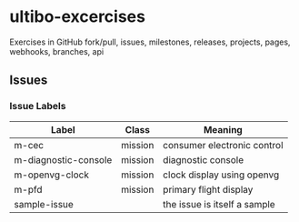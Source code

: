 # ultibo-excercises

Exercises in GitHub fork/pull, issues, milestones, releases, projects, pages, webhooks, branches, api

## Issues

### Issue Labels

|Label|Class|Meaning|
|-----|-----|-------|
|m-cec|mission|consumer electronic control|
|m-diagnostic-console|mission|diagnostic console|
|m-openvg-clock|mission|clock display using openvg|
|m-pfd|mission|primary flight display|
|sample-issue||the issue is itself a sample|
